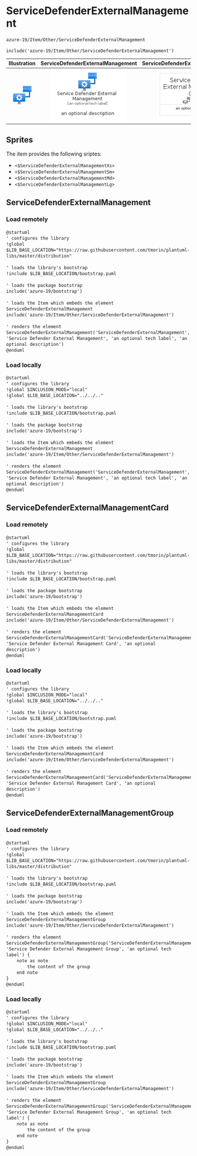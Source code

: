 # ServiceDefenderExternalManagement


```text
azure-19/Item/Other/ServiceDefenderExternalManagement
```

```text
include('azure-19/Item/Other/ServiceDefenderExternalManagement')
```



| Illustration | ServiceDefenderExternalManagement | ServiceDefenderExternalManagementCard | ServiceDefenderExternalManagementGroup |
| :---: | :---: | :---: | :---: |
| ![illustration for Illustration](../../../azure-19/Item/Other/ServiceDefenderExternalManagement.png) | ![illustration for ServiceDefenderExternalManagement](../../../azure-19/Item/Other/ServiceDefenderExternalManagement.Local.png) | ![illustration for ServiceDefenderExternalManagementCard](../../../azure-19/Item/Other/ServiceDefenderExternalManagementCard.Local.png) | ![illustration for ServiceDefenderExternalManagementGroup](../../../azure-19/Item/Other/ServiceDefenderExternalManagementGroup.Local.png) |



## Sprites
The item provides the following sriptes:

- `<$ServiceDefenderExternalManagementXs>`
- `<$ServiceDefenderExternalManagementSm>`
- `<$ServiceDefenderExternalManagementMd>`
- `<$ServiceDefenderExternalManagementLg>`





## ServiceDefenderExternalManagement

### Load remotely
```plantuml
@startuml
' configures the library
!global $LIB_BASE_LOCATION="https://raw.githubusercontent.com/tmorin/plantuml-libs/master/distribution"

' loads the library's bootstrap
!include $LIB_BASE_LOCATION/bootstrap.puml

' loads the package bootstrap
include('azure-19/bootstrap')

' loads the Item which embeds the element ServiceDefenderExternalManagement
include('azure-19/Item/Other/ServiceDefenderExternalManagement')

' renders the element
ServiceDefenderExternalManagement('ServiceDefenderExternalManagement', 'Service Defender External Management', 'an optional tech label', 'an optional description')
@enduml
```

### Load locally
```plantuml
@startuml
' configures the library
!global $INCLUSION_MODE="local"
!global $LIB_BASE_LOCATION="../../.."

' loads the library's bootstrap
!include $LIB_BASE_LOCATION/bootstrap.puml

' loads the package bootstrap
include('azure-19/bootstrap')

' loads the Item which embeds the element ServiceDefenderExternalManagement
include('azure-19/Item/Other/ServiceDefenderExternalManagement')

' renders the element
ServiceDefenderExternalManagement('ServiceDefenderExternalManagement', 'Service Defender External Management', 'an optional tech label', 'an optional description')
@enduml
```

## ServiceDefenderExternalManagementCard

### Load remotely
```plantuml
@startuml
' configures the library
!global $LIB_BASE_LOCATION="https://raw.githubusercontent.com/tmorin/plantuml-libs/master/distribution"

' loads the library's bootstrap
!include $LIB_BASE_LOCATION/bootstrap.puml

' loads the package bootstrap
include('azure-19/bootstrap')

' loads the Item which embeds the element ServiceDefenderExternalManagementCard
include('azure-19/Item/Other/ServiceDefenderExternalManagement')

' renders the element
ServiceDefenderExternalManagementCard('ServiceDefenderExternalManagementCard', 'Service Defender External Management Card', 'an optional description')
@enduml
```

### Load locally
```plantuml
@startuml
' configures the library
!global $INCLUSION_MODE="local"
!global $LIB_BASE_LOCATION="../../.."

' loads the library's bootstrap
!include $LIB_BASE_LOCATION/bootstrap.puml

' loads the package bootstrap
include('azure-19/bootstrap')

' loads the Item which embeds the element ServiceDefenderExternalManagementCard
include('azure-19/Item/Other/ServiceDefenderExternalManagement')

' renders the element
ServiceDefenderExternalManagementCard('ServiceDefenderExternalManagementCard', 'Service Defender External Management Card', 'an optional description')
@enduml
```

## ServiceDefenderExternalManagementGroup

### Load remotely
```plantuml
@startuml
' configures the library
!global $LIB_BASE_LOCATION="https://raw.githubusercontent.com/tmorin/plantuml-libs/master/distribution"

' loads the library's bootstrap
!include $LIB_BASE_LOCATION/bootstrap.puml

' loads the package bootstrap
include('azure-19/bootstrap')

' loads the Item which embeds the element ServiceDefenderExternalManagementGroup
include('azure-19/Item/Other/ServiceDefenderExternalManagement')

' renders the element
ServiceDefenderExternalManagementGroup('ServiceDefenderExternalManagementGroup', 'Service Defender External Management Group', 'an optional tech label') {
    note as note
        the content of the group
    end note
}
@enduml
```

### Load locally
```plantuml
@startuml
' configures the library
!global $INCLUSION_MODE="local"
!global $LIB_BASE_LOCATION="../../.."

' loads the library's bootstrap
!include $LIB_BASE_LOCATION/bootstrap.puml

' loads the package bootstrap
include('azure-19/bootstrap')

' loads the Item which embeds the element ServiceDefenderExternalManagementGroup
include('azure-19/Item/Other/ServiceDefenderExternalManagement')

' renders the element
ServiceDefenderExternalManagementGroup('ServiceDefenderExternalManagementGroup', 'Service Defender External Management Group', 'an optional tech label') {
    note as note
        the content of the group
    end note
}
@enduml
```

